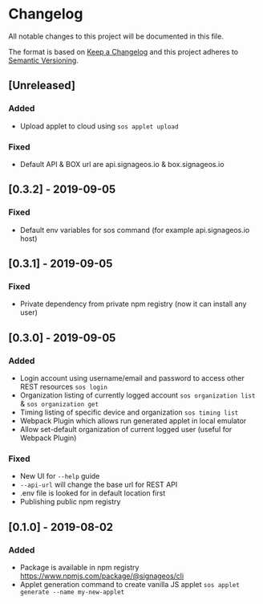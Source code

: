 
# Changelog
All notable changes to this project will be documented in this file.

The format is based on [Keep a Changelog](http://keepachangelog.com/en/1.0.0/)
and this project adheres to [Semantic Versioning](http://semver.org/spec/v2.0.0.html).

## [Unreleased]
### Added
- Upload applet to cloud using `sos applet upload`

### Fixed
- Default API & BOX url are api.signageos.io & box.signageos.io

## [0.3.2] - 2019-09-05
### Fixed
- Default env variables for sos command (for example api.signageos.io host)

## [0.3.1] - 2019-09-05
### Fixed
- Private dependency from private npm registry (now it can install any user)

## [0.3.0] - 2019-09-05
### Added
- Login account using username/email and password to access other REST resources `sos login`
- Organization listing of currently logged account `sos organization list` & `sos organization get`
- Timing listing of specific device and organization `sos timing list`
- Webpack Plugin which allows run generated applet in local emulator
- Allow set-default organization of current logged user (useful for Webpack Plugin)

### Fixed
- New UI for `--help` guide
- `--api-url` will change the base url for REST API
- .env file is looked for in default location first
- Publishing public npm registry

## [0.1.0] - 2019-08-02
### Added
- Package is available in npm registry https://www.npmjs.com/package/@signageos/cli
- Applet generation command to create vanilla JS applet `sos applet generate --name my-new-applet`
